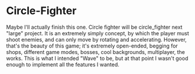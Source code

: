 # Circle-Fighter
Maybe I'll actually finish this one.
Circle fighter will be circle_fighter next "large" project. It is an extremely simply concept, by which the player must shoot enemies, and can only move by rotating and accelerating. However, that's the beauty of this game; it's extremely open-ended, begging for shops, different game modes, bosses, cool backgrounds, multiplayer, the works. This is what I intended "Wave" to be, but at that point I wasn't good enough to implement all the features I wanted.
